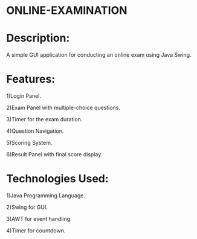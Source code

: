 # ONLINE-EXAMINATION
# Description:
A simple GUI application for conducting an online exam using Java Swing.

# Features:
1)Login Panel.

2)Exam Panel with multiple-choice questions.

3)Timer for the exam duration.

4)Question Navigation.

5)Scoring System.

6)Result Panel with final score display.

# Technologies Used:
1)Java Programming Language.

2)Swing for GUI.

3)AWT for event handling.

4)Timer for countdown.
